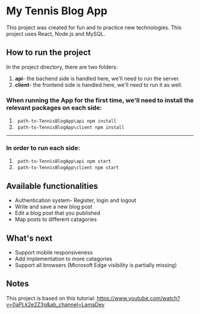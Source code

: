 # My Tennis Blog App

  

This project was created for fun and to practice new technologies.
This project uses React, Node.js and MySQL.

  

## How to run the project
In the project directory, there are two folders:
1. **api**- the bachend side is handled here, we'll need to run the server.
2. **client**- the frontend side is handled here, we'll need to run it as well.

### When running the App for the first time, we'll need to install the relevant packages on each side:
1. ` path-to-TennisBlogApp\api npm install`
2. ` path-to-TennisBlogApp\client npm install`

---
### In order to run each side:
1. ` path-to-TennisBlogApp\api npm start`
2. ` path-to-TennisBlogApp\client npm start`

  


## Available functionalities
- Authentication system- Register, login and logout
- Write and save a new blog post
- Edit a blog post that you published
- Map posts to different catagories


## What's next
- Support mobile responsiveness
- Add implementation to more catagories
- Support all browsers (Microsoft Edge visibility is partially missing)


## Notes
This project is based on this tutorial: https://www.youtube.com/watch?v=0aPLk2e2Z3g&ab_channel=LamaDev
